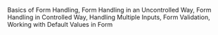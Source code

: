 Basics of Form Handling, Form Handling in an Uncontrolled Way, Form Handling in Controlled Way, Handling Multiple Inputs, Form Validation, Working with Default Values in Form
